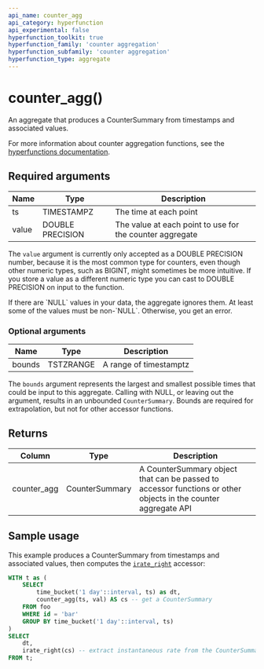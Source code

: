 ```yaml
---
api_name: counter_agg
api_category: hyperfunction
api_experimental: false
hyperfunction_toolkit: true
hyperfunction_family: 'counter aggregation'
hyperfunction_subfamily: 'counter aggregation'
hyperfunction_type: aggregate
---
```


# counter_agg() <tag type="toolkit" content="Toolkit" />
An aggregate that produces a CounterSummary from timestamps and associated
values.

For more information about counter aggregation functions, see the
[hyperfunctions documentation][hyperfunctions-counter-agg].

## Required arguments

|Name|Type|Description|
|-|-|-|
|ts|TIMESTAMPZ|The time at each point|
|value|DOUBLE PRECISION|The value at each point to use for the counter aggregate|

The `value` argument is currently only accepted as a DOUBLE PRECISION number,
because it is the most common type for counters, even though other numeric
types, such as BIGINT, might sometimes be more intuitive. If you store a value
as a different numeric type you can cast to DOUBLE PRECISION on input to the
function.

<highlight type="note">
If there are `NULL` values in your data, the aggregate ignores them. At least
some of the values must be non-`NULL`. Otherwise, you get an error.
</highlight>

### Optional arguments

|Name|Type|Description|
|-|-|-|
|bounds|TSTZRANGE|A range of timestamptz|

The `bounds` argument represents the largest and smallest possible times that
could be input to this aggregate. Calling with NULL, or leaving out the
argument, results in an unbounded `CounterSummary`. Bounds are required for
extrapolation, but not for other accessor functions.

## Returns

|Column|Type|Description|
|-|-|-|
|counter_agg|CounterSummary|A CounterSummary object that can be passed to accessor functions or other objects in the counter aggregate API|

<!---Any special notes about the returns-->

## Sample usage
This example produces a CounterSummary from timestamps and associated values,
then computes the [`irate_right`][irate] accessor:

``` sql
WITH t as (
    SELECT
        time_bucket('1 day'::interval, ts) as dt,
        counter_agg(ts, val) AS cs -- get a CounterSummary
    FROM foo
    WHERE id = 'bar'
    GROUP BY time_bucket('1 day'::interval, ts)
)
SELECT
    dt,
    irate_right(cs) -- extract instantaneous rate from the CounterSummary
FROM t;
```


[hyperfunctions-counter-agg]: timescaledb/:currentVersion:/how-to-guides/hyperfunctions/counter-aggregation/
[irate]: /hyperfunctions/counter_aggs/irate/
